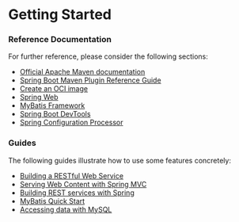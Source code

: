 # Getting Started

### Reference Documentation

For further reference, please consider the following sections:

* [Official Apache Maven documentation](https://maven.apache.org/guides/index.html)
* [Spring Boot Maven Plugin Reference Guide](https://docs.spring.io/spring-boot/docs/2.7.13/maven-plugin/reference/html/)
* [Create an OCI image](https://docs.spring.io/spring-boot/docs/2.7.13/maven-plugin/reference/html/#build-image)
* [Spring Web](https://docs.spring.io/spring-boot/docs/2.7.13/reference/htmlsingle/#web)
* [MyBatis Framework](https://mybatis.org/spring-boot-starter/mybatis-spring-boot-autoconfigure/)
* [Spring Boot DevTools](https://docs.spring.io/spring-boot/docs/2.7.13/reference/htmlsingle/#using.devtools)
* [Spring Configuration Processor](https://docs.spring.io/spring-boot/docs/2.7.13/reference/htmlsingle/#appendix.configuration-metadata.annotation-processor)

### Guides

The following guides illustrate how to use some features concretely:

* [Building a RESTful Web Service](https://spring.io/guides/gs/rest-service/)
* [Serving Web Content with Spring MVC](https://spring.io/guides/gs/serving-web-content/)
* [Building REST services with Spring](https://spring.io/guides/tutorials/rest/)
* [MyBatis Quick Start](https://github.com/mybatis/spring-boot-starter/wiki/Quick-Start)
* [Accessing data with MySQL](https://spring.io/guides/gs/accessing-data-mysql/)

